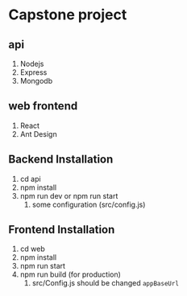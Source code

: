 # Capstone project

## api 
1. Nodejs
2. Express
3. Mongodb


## web frontend 
1. React
2. Ant Design

## Backend Installation
1. cd api
2. npm install
3. npm run dev or npm run start
   1. some configuration (src/config.js)

## Frontend Installation
1. cd web
2. npm install
3. npm run start
4. npm run build (for production)
   1. src/Config.js should be changed `appBaseUrl`
